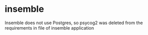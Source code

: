 # insemble

Insemble does not use Postgres, so psycog2 was deleted from the requirements in file of insemble application